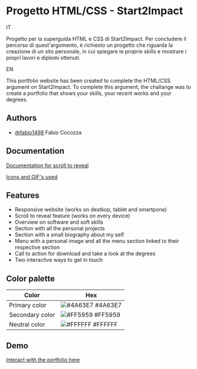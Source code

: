 
# Progetto HTML/CSS - Start2Impact

IT

Progetto per la superguida HTML e CSS di Start2Impact.
Per concludere il percorso di quest'argomento, è richiesto un progetto che riguarda la creazione di un sito personale, in cui spiegare le proprie skills
e mostrare i propri lavori e diplomi ottenuti.

EN

This portfolio website has been created to complete the HTML/CSS argument on Start2Impact.
To complete this argument, the challange was to create a portfolio that shows your skills, your recent works and your degrees.
## Authors

- [@fabio1498](https://www.github.com/fabio1498) Fabio Cocozza


## Documentation

[Documentation for scroll to reveal](https://www.codingsnow.com/2021/01/reveal-webpage-elements-on-scroll-on.html)

[Icons and GIF's used](https://icons8.it/)


## Features

- Responsive website (works on destkop, tablet and smartpone)
- Scroll to reveal feature (works on every device)
- Overview on software and soft skills
- Section  with all the personal projects
- Section with a small biography about my self
- Menu with a personal image and all the menu section linked to their respective section
- Call to action for download and take a look at the degrees
- Two interactive ways to get in touch

## Color palette

| Color             | Hex                                                                |
| ----------------- | ------------------------------------------------------------------ |
| Primary color | ![#4A63E7](https://via.placeholder.com/10/4A63E7?text=+) #4A63E7 |
| Secondary color | ![#FF5959](https://via.placeholder.com/10/FF5959?text=+) #FF5959 |
| Neutral color | ![#FFFFFF](https://via.placeholder.com/10/FFFFFF?text=+) #FFFFFF |

## Demo
[Interact with the portfolio here](https://fabio1498.github.io/Progetto_Start2Impact_HTML-CSS/)


